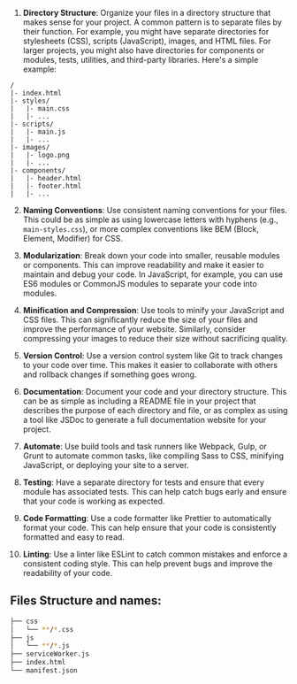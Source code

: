 
1. **Directory Structure**: Organize your files in a directory structure that makes sense for your project. A common pattern is to separate files by their function. For example, you might have separate directories for stylesheets (CSS), scripts (JavaScript), images, and HTML files. For larger projects, you might also have directories for components or modules, tests, utilities, and third-party libraries. Here's a simple example:

```
/
|- index.html
|- styles/
|   |- main.css
|   |- ...
|- scripts/
|   |- main.js
|   |- ...
|- images/
|   |- logo.png
|   |- ...
|- components/
|   |- header.html
|   |- footer.html
|   |- ...
```

2. **Naming Conventions**: Use consistent naming conventions for your files. This could be as simple as using lowercase letters with hyphens (e.g., `main-styles.css`), or more complex conventions like BEM (Block, Element, Modifier) for CSS. 

3. **Modularization**: Break down your code into smaller, reusable modules or components. This can improve readability and make it easier to maintain and debug your code. In JavaScript, for example, you can use ES6 modules or CommonJS modules to separate your code into modules. 

4. **Minification and Compression**: Use tools to minify your JavaScript and CSS files. This can significantly reduce the size of your files and improve the performance of your website. Similarly, consider compressing your images to reduce their size without sacrificing quality.

5. **Version Control**: Use a version control system like Git to track changes to your code over time. This makes it easier to collaborate with others and rollback changes if something goes wrong.

6. **Documentation**: Document your code and your directory structure. This can be as simple as including a README file in your project that describes the purpose of each directory and file, or as complex as using a tool like JSDoc to generate a full documentation website for your project.

7. **Automate**: Use build tools and task runners like Webpack, Gulp, or Grunt to automate common tasks, like compiling Sass to CSS, minifying JavaScript, or deploying your site to a server. 

8. **Testing**: Have a separate directory for tests and ensure that every module has associated tests. This can help catch bugs early and ensure that your code is working as expected.

9. **Code Formatting**: Use a code formatter like Prettier to automatically format your code. This can help ensure that your code is consistently formatted and easy to read.

10. **Linting**: Use a linter like ESLint to catch common mistakes and enforce a consistent coding style. This can help prevent bugs and improve the readability of your code.

## Files Structure and names:

```bash
├── css
│   └── **/*.css
├── js
│   └── **/*.js
├── serviceWorker.js
├── index.html
└── manifest.json
```
